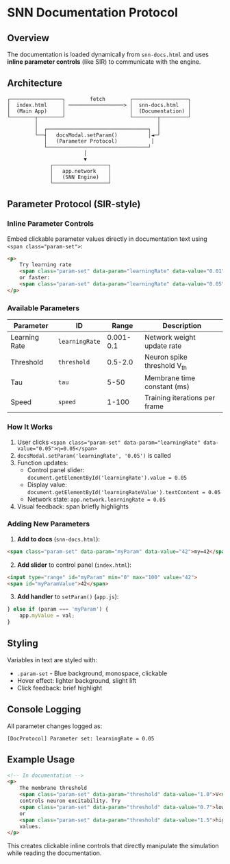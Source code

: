 # SNN Documentation Protocol

## Overview
The documentation is loaded dynamically from `snn-docs.html` and uses **inline parameter controls** (like SIR) to communicate with the engine.

## Architecture

```
┌─────────────────┐        fetch        ┌──────────────────┐
│  index.html     │ ──────────────────> │  snn-docs.html   │
│  (Main App)     │                     │  (Documentation) │
└────────┬────────┘                     └────────┬─────────┘
         │                                       │
         │  ┌─────────────────────────────────┐  │
         └──┤   docsModal.setParam()          │◄─┘
            │   (Parameter Protocol)           │
            └─────────────────────────────────┘
                         │
                         ▼
              ┌──────────────────┐
              │   app.network    │
              │   (SNN Engine)   │
              └──────────────────┘
```

## Parameter Protocol (SIR-style)

### Inline Parameter Controls

Embed clickable parameter values directly in documentation text using `<span class="param-set">`:

```html
<p>
    Try learning rate
    <span class="param-set" data-param="learningRate" data-value="0.01">η=0.01</span>,
    or faster:
    <span class="param-set" data-param="learningRate" data-value="0.05">η=0.05</span>
</p>
```

### Available Parameters

| Parameter | ID | Range | Description |
|-----------|-----|-------|-------------|
| Learning Rate | `learningRate` | 0.001-0.1 | Network weight update rate |
| Threshold | `threshold` | 0.5-2.0 | Neuron spike threshold V<sub>th</sub> |
| Tau | `tau` | 5-50 | Membrane time constant (ms) |
| Speed | `speed` | 1-100 | Training iterations per frame |

### How It Works

1. User clicks `<span class="param-set" data-param="learningRate" data-value="0.05">η=0.05</span>`
2. `docsModal.setParam('learningRate', '0.05')` is called
3. Function updates:
   - Control panel slider: `document.getElementById('learningRate').value = 0.05`
   - Display value: `document.getElementById('learningRateValue').textContent = 0.05`
   - Network state: `app.network.learningRate = 0.05`
4. Visual feedback: span briefly highlights

### Adding New Parameters

1. **Add to docs** (`snn-docs.html`):
```html
<span class="param-set" data-param="myParam" data-value="42">my=42</span>
```

2. **Add slider** to control panel (`index.html`):
```html
<input type="range" id="myParam" min="0" max="100" value="42">
<span id="myParamValue">42</span>
```

3. **Add handler** to `setParam()` (`app.js`):
```javascript
} else if (param === 'myParam') {
    app.myValue = val;
}
```

## Styling

Variables in text are styled with:
- `.param-set` - Blue background, monospace, clickable
- Hover effect: lighter background, slight lift
- Click feedback: brief highlight

## Console Logging

All parameter changes logged as:
```
[DocProtocol] Parameter set: learningRate = 0.05
```

## Example Usage

```html
<!-- In documentation -->
<p>
    The membrane threshold
    <span class="param-set" data-param="threshold" data-value="1.0">V<sub>th</sub>=1.0</span>
    controls neuron excitability. Try
    <span class="param-set" data-param="threshold" data-value="0.7">lower</span>
    or
    <span class="param-set" data-param="threshold" data-value="1.5">higher</span>
    values.
</p>
```

This creates clickable inline controls that directly manipulate the simulation while reading the documentation.
